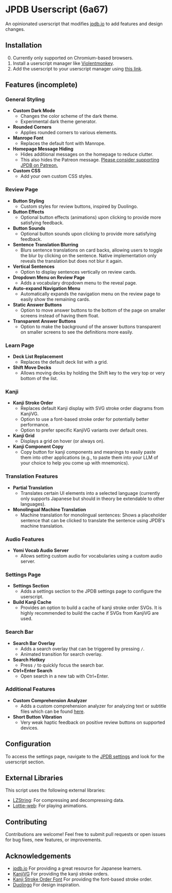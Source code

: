 # JPDB Userscript (6a67)
An opinionated userscript that modifies [jpdb.io](https://jpdb.io/) to add features and design changes.


## Installation
0. Currently only supported on Chromium-based browsers.
1. Install a userscript manager like [Violentmonkey](https://violentmonkey.github.io/).
2. Add the userscript to your userscript manager using [this link](https://raw.githubusercontent.com/6a67/jpdb-userscript/main/script.user.js).


## Features (incomplete)

### General Styling
- **Custom Dark Mode**
  - Changes the color scheme of the dark theme.
  - Experimental dark theme generator.
- **Rounded Corners**
  - Applies rounded corners to various elements.
- **Manrope Font**
  - Replaces the default font with Manrope.
- **Homepage Message Hiding**
  - Hides additional messages on the homepage to reduce clutter.
  - This also hides the Patreon message. [Please consider supporting JPDB on Patreon.](https://www.patreon.com/jpdb)
- **Custom CSS**
  - Add your own custom CSS styles.

### Review Page
- **Button Styling**
  - Custom styles for review buttons, inspired by Duolingo.
- **Button Effects**
  - Optional button effects (animations) upon clicking to provide more satisfying feedback.
- **Button Sounds**
  - Optional button sounds upon clicking to provide more satisfying feedback.
- **Sentence Translation Blurring**
  - Blurs sentence translations on card backs, allowing users to toggle the blur by clicking on the sentence. Native implementation only reveals the translation but does not blur it again.
- **Vertical Sentences**
  - Option to display sentences vertically on review cards.
- **Dropdown Menu on Review Page**
  - Adds a vocabulary dropdown menu to the reveal page.
- **Auto-expand Navigation Menu**
  - Automatically expands the navigation menu on the review page to easily show the remaining cards.
- **Static Answer Buttons**
  - Option to move answer buttons to the bottom of the page on smaller screens instead of having them float.
- **Transparent Answer Buttons**
  - Option to make the background of the answer buttons transparent on smaller screens to see the definitions more easily.

### Learn Page
- **Deck List Replacement**
  - Replaces the default deck list with a grid.
- **Shift Move Decks**
  - Allows moving decks by holding the Shift key to the very top or very bottom of the list.

### Kanji
- **Kanji Stroke Order**
  - Replaces default Kanji display with SVG stroke order diagrams from KanjiVG.
  - Option to use a font-based stroke order for potentially better performance.
  - Option to prefer specific KanjiVG variants over default ones.
- **Kanji Grid**
  - Displays a grid on hover (or always on).
- **Kanji Component Copy**
  - Copy button for kanji components and meanings to easily paste them into other applications (e.g., to paste them into your LLM of your choice to help you come up with mnemonics).

### Translation Features
- **Partial Translation**
  - Translates certain UI elements into a selected language (currently only supports Japanese but should in theory be extendable to other languages).
- **Monolingual Machine Translation**
  - Machine translation for monolingual sentences: Shows a placeholder sentence that can be clicked to translate the sentence using JPDB's machine translation.

### Audio Features
- **Yomi Vocab Audio Server**
  - Allows setting custom audio for vocabularies using a custom audio server.

### Settings Page
- **Settings Section**
  - Adds a settings section to the JPDB settings page to configure the userscript.
- **Build Kanji Cache**
  - Provides an option to build a cache of kanji stroke order SVGs. It is highly recommended to build the cache if SVGs from KanjiVG are used.

### Search Bar
- **Search Bar Overlay**
  - Adds a search overlay that can be triggered by pressing `/`.
  - Animated transition for search overlay.
- **Search Hotkey**
  - Press `/` to quickly focus the search bar.
- **Ctrl+Enter Search**
  - Open search in a new tab with Ctrl+Enter.

### Additional Features
- **Custom Comprehension Analyzer**
  - Adds a custom comprehension analyzer for analyzing text or subtitle files which can be found [here](https://jpdb.io/custom-comprehension-analyzer).
- **Short Button Vibration**
  - Very weak haptic feedback on positive review buttons on supported devices.


## Configuration
To access the settings page, navigate to the [JPDB settings](https://jpdb.io/settings) and look for the userscript section.


## External Libraries
This script uses the following external libraries:
- [LZString](https://github.com/pieroxy/lz-string): For compressing and decompressing data.
- [Lottie-web](https://github.com/airbnb/lottie-web): For playing animations.


## Contributing
Contributions are welcome! Feel free to submit pull requests or open issues for bug fixes, new features, or improvements.


## Acknowledgements
- [jpdb.io](https://jpdb.io) For providing a great resource for Japanese learners.
- [KanjiVG](https://kanjivg.tagaini.net/) For providing the kanji stroke orders.
- [Kanji Stroke Order Font](https://www.nihilist.org.uk/) For providing the font-based stroke order.
- [Duolingo](https://www.duolingo.com/) For design inspiration.